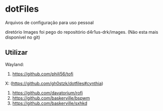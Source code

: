 # dotFiles
Arquivos de configuração para uso pessoal

diretório Images foi pego do repositório d4r1us-drk/images. (Não esta mais disponível no git)


## Utilizar
Wayland: 
  1. https://github.com/philj56/tofi

X: (https://github.com/gh0stzk/dotfiles#cynthia)
  1. https://github.com/davatorium/rofi
  2. https://github.com/baskerville/bspwm
  3. https://github.com/baskerville/sxhkd
